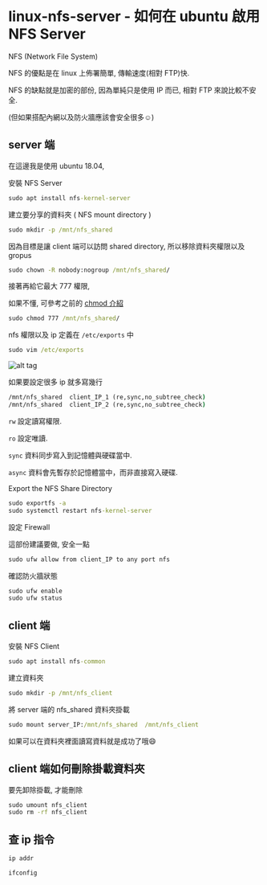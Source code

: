 # linux-nfs-server - 如何在 ubuntu 啟用 NFS Server

NFS (Network File System)

NFS 的優點是在 linux 上佈署簡單, 傳輸速度(相對 FTP)快.

NFS 的缺點就是加密的部份, 因為單純只是使用 IP 而已, 相對 FTP 來說比較不安全.

(但如果搭配內網以及防火牆應該會安全很多:relaxed:)

## server 端

在這邊我是使用 ubuntu 18.04,

安裝 NFS Server

```cmd
sudo apt install nfs-kernel-server
```

建立要分享的資料夾 ( NFS mount directory )

```cmd
sudo mkdir -p /mnt/nfs_shared
```

因為目標是讓 client 端可以訪問 shared directory, 所以移除資料夾權限以及 gropus

```cmd
sudo chown -R nobody:nogroup /mnt/nfs_shared/
```

接著再給它最大 777 權限,

如果不懂, 可參考之前的 [chmod 介紹](https://github.com/twtrubiks/linux-note#chmod)

```cmd
sudo chmod 777 /mnt/nfs_shared/
```

nfs 權限以及 ip 定義在 `/etc/exports` 中

```cmd
sudo vim /etc/exports
```

![alt tag](https://i.imgur.com/RosnyH1.png)

如果要設定很多 ip 就多寫幾行

```cmd
/mnt/nfs_shared  client_IP_1 (re,sync,no_subtree_check)
/mnt/nfs_shared  client_IP_2 (re,sync,no_subtree_check)
```

`rw` 設定讀寫權限.

`ro` 設定唯讀.

`sync` 資料同步寫入到記憶體與硬碟當中.

`async` 資料會先暫存於記憶體當中，而非直接寫入硬碟.

Export the NFS Share Directory

```cmd
sudo exportfs -a
sudo systemctl restart nfs-kernel-server
```

設定 Firewall

這部份建議要做, 安全一點

```cmd
sudo ufw allow from client_IP to any port nfs
```

確認防火牆狀態

```cmd
sudo ufw enable
sudo ufw status
```

## client 端

安裝 NFS Client

```cmd
sudo apt install nfs-common
```

建立資料夾

```cmd
sudo mkdir -p /mnt/nfs_client
```

將 server 端的 nfs_shared 資料夾掛載

```cmd
sudo mount server_IP:/mnt/nfs_shared  /mnt/nfs_client
```

如果可以在資料夾裡面讀寫資料就是成功了哦:smile:

## client 端如何刪除掛載資料夾

要先卸除掛載, 才能刪除

```cmd
sudo umount nfs_client
sudo rm -rf nfs_client
```

## 查 ip 指令

```cmd
ip addr
```

```cmd
ifconfig
```
